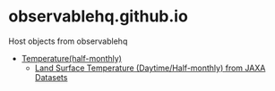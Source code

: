# observablehq.github.io
Host objects from observablehq

- [Temperature(half-monthly)](./temperature.html)
  - [Land Surface Temperature \(Daytime/Half-monthly\) from JAXA Datasets](https://data.earth.jaxa.jp/ja/datasets/](https://data.earth.jaxa.jp/ja/datasets/#/id/NASA.EOSDIS_Terra.MODIS_MOD11C1-LST.nighttime.v061_global_half-monthly)https://data.earth.jaxa.jp/ja/datasets/#/id/NASA.EOSDIS_Terra.MODIS_MOD11C1-LST.nighttime.v061_global_half-monthly)
